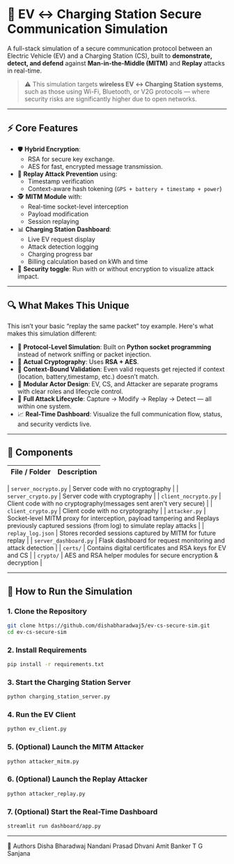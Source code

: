 # 🔐 EV ↔ Charging Station Secure Communication Simulation

A full-stack simulation of a secure communication protocol between an Electric Vehicle (EV) and a Charging Station (CS), built to **demonstrate, detect, and defend** against **Man-in-the-Middle (MITM)** and **Replay** attacks in real-time.

> ⚠️ This simulation targets **wireless EV ↔ Charging Station systems**, such as those using Wi-Fi, Bluetooth, or V2G protocols — where security risks are significantly higher due to open networks.

---

## ⚡️ Core Features

- 🛡️ **Hybrid Encryption**:
  - RSA for secure key exchange.
  - AES for fast, encrypted message transmission.
- 🧠 **Replay Attack Prevention** using:
  - Timestamp verification
  - Context-aware hash tokening (`GPS + battery + timestamp + power`)
- 🕵️ **MITM Module** with:
  - Real-time socket-level interception
  - Payload modification
  - Session replaying
- 📊 **Charging Station Dashboard**:
  - Live EV request display
  - Attack detection logging
  - Charging progress bar
  - Billing calculation based on kWh and time
- 🧪 **Security toggle**: Run with or without encryption to visualize attack impact.

---

## 🔍 What Makes This Unique

This isn’t your basic “replay the same packet” toy example. Here's what makes this simulation different:

- 🔄 **Protocol-Level Simulation**: Built on **Python socket programming** instead of network sniffing or packet injection.
- 🔐 **Actual Cryptography**: Uses **RSA + AES**.
- 📍 **Context-Bound Validation**: Even valid requests get rejected if context (location, battery,timestamp, etc.) doesn’t match.
- 🧩 **Modular Actor Design**: EV, CS, and Attacker are separate programs with clear roles and lifecycle control.
- 🧪 **Full Attack Lifecycle**: Capture → Modify → Replay → Detect — all within one system.
- 📈 **Real-Time Dashboard**: Visualize the full communication flow, status, and security verdicts live.

---

## 🧰 Components

| File / Folder          | Description                                                                 |
|------------------------|-----------------------------------------------------------------------------|

| `server_nocrypto.py`         | Server code with no cryptography     |
| `server_crypto.py`         | Server code with cryptography     |
| `client_nocrypto.py`         | Client code with no cryptography(messages sent aren't very secure)     |
| `client_crypto.py` | Client code with no cryptography       |
| `attacker.py`     | Socket-level MITM proxy for interception, payload tampering and Replays previously captured sessions (from log) to simulate replay attacks             |
| `replay_log.json`      | Stores recorded sessions captured by MITM for future replay                |
| `server_dashboard.py`           | Flask dashboard for request monitoring and attack detection             |
| `certs/`               | Contains digital certificates and RSA keys for EV and CS                    |
| `crypto/`              | AES and RSA helper modules for secure encryption & decryption               |

---


## 🚀 How to Run the Simulation

### 1. Clone the Repository

```bash
git clone https://github.com/dishabharadwaj5/ev-cs-secure-sim.git
cd ev-cs-secure-sim
```

### 2. Install Requirements

```bash
pip install -r requirements.txt
```

### 3. Start the Charging Station Server

```bash
python charging_station_server.py
```

### 4. Run the EV Client

```bash
python ev_client.py
```

### 5. (Optional) Launch the MITM Attacker

```bash
python attacker_mitm.py
```

### 6. (Optional) Launch the Replay Attacker

```bash
python attacker_replay.py
```

### 7. (Optional) Start the Real-Time Dashboard

```bash
streamlit run dashboard/app.py
```

---

🙌 Authors
Disha Bharadwaj
Nandani Prasad
Dhvani Amit Banker
T G Sanjana
